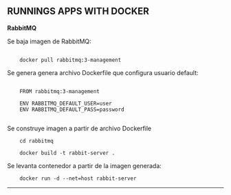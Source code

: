 RUNNINGS APPS WITH DOCKER
---------------------------------------------------------------------------------------------------------

**RabbitMQ**

Se baja imagen de RabbitMQ:

```

    docker pull rabbitmq:3-management 

```

Se genera genera archivo Dockerfile que configura usuario default:

```

    FROM rabbitmq:3-management

    ENV RABBITMQ_DEFAULT_USER=user
    ENV RABBITMQ_DEFAULT_PASS=password


```

Se construye imagen a partir de archivo Dockerfile

```
    cd rabbitmq
    
    docker build -t rabbit-server .

```

Se levanta contenedor a partir de la imagen generada:

```
    docker run -d --net=host rabbit-server

```

---------------------------------------------------------------------------------------------------------